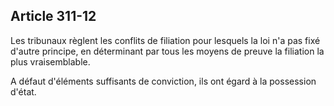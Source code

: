 Article 311-12
----
Les tribunaux règlent les conflits de filiation pour lesquels la loi n'a pas
fixé d'autre principe, en déterminant par tous les moyens de preuve la filiation
la plus vraisemblable.

A défaut d'éléments suffisants de conviction, ils ont égard à la possession
d'état.

